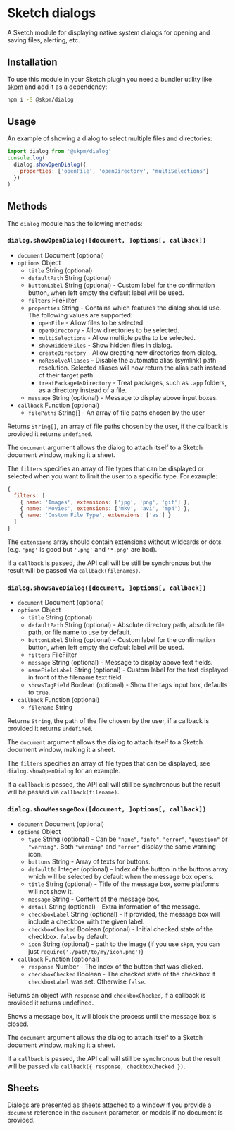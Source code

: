 # Sketch dialogs

A Sketch module for displaying native system dialogs for opening and saving
files, alerting, etc.

## Installation

To use this module in your Sketch plugin you need a bundler utility like
[skpm](https://github.com/skpm/skpm) and add it as a dependency:

```bash
npm i -S @skpm/dialog
```

## Usage

An example of showing a dialog to select multiple files and directories:

```javascript
import dialog from '@skpm/dialog'
console.log(
  dialog.showOpenDialog({
    properties: ['openFile', 'openDirectory', 'multiSelections']
  })
)
```

## Methods

The `dialog` module has the following methods:

### `dialog.showOpenDialog([document, ]options[, callback])`

* `document` Document (optional)
* `options` Object
  * `title` String (optional)
  * `defaultPath` String (optional)
  * `buttonLabel` String (optional) - Custom label for the confirmation button,
    when left empty the default label will be used.
  * `filters` FileFilter[](optional)
  * `properties` String[](optional) - Contains which features the dialog should
    use. The following values are supported:
    * `openFile` - Allow files to be selected.
    * `openDirectory` - Allow directories to be selected.
    * `multiSelections` - Allow multiple paths to be selected.
    * `showHiddenFiles` - Show hidden files in dialog.
    * `createDirectory` - Allow creating new directories from dialog.
    * `noResolveAliases` - Disable the automatic alias (symlink) path
      resolution. Selected aliases will now return the alias path instead of
      their target path.
    * `treatPackageAsDirectory` - Treat packages, such as `.app` folders, as a
      directory instead of a file.
  * `message` String (optional) - Message to display above input boxes.
* `callback` Function (optional)
  * `filePaths` String[] - An array of file paths chosen by the user

Returns `String[]`, an array of file paths chosen by the user, if the callback
is provided it returns `undefined`.

The `document` argument allows the dialog to attach itself to a Sketch document
window, making it a sheet.

The `filters` specifies an array of file types that can be displayed or selected
when you want to limit the user to a specific type. For example:

```javascript
{
  filters: [
    { name: 'Images', extensions: ['jpg', 'png', 'gif'] },
    { name: 'Movies', extensions: ['mkv', 'avi', 'mp4'] },
    { name: 'Custom File Type', extensions: ['as'] }
  ]
}
```

The `extensions` array should contain extensions without wildcards or dots (e.g.
`'png'` is good but `'.png'` and `'*.png'` are bad).

If a `callback` is passed, the API call will be still be synchronous but the
result will be passed via `callback(filenames)`.

### `dialog.showSaveDialog([document, ]options[, callback])`

* `document` Document (optional)
* `options` Object
  * `title` String (optional)
  * `defaultPath` String (optional) - Absolute directory path, absolute file
    path, or file name to use by default.
  * `buttonLabel` String (optional) - Custom label for the confirmation button,
    when left empty the default label will be used.
  * `filters` FileFilter[](optional)
  * `message` String (optional) - Message to display above text fields.
  * `nameFieldLabel` String (optional) - Custom label for the text displayed in
    front of the filename text field.
  * `showsTagField` Boolean (optional) - Show the tags input box, defaults to
    `true`.
* `callback` Function (optional)
  * `filename` String

Returns `String`, the path of the file chosen by the user, if a callback is
provided it returns `undefined`.

The `document` argument allows the dialog to attach itself to a Sketch document
window, making it a sheet.

The `filters` specifies an array of file types that can be displayed, see
`dialog.showOpenDialog` for an example.

If a `callback` is passed, the API call will still be synchronous but the result
will be passed via `callback(filename)`.

### `dialog.showMessageBox([document, ]options[, callback])`

* `document` Document (optional)
* `options` Object
  * `type` String (optional) - Can be `"none"`, `"info"`, `"error"`,
    `"question"` or `"warning"`. Both `"warning"` and `"error"` display the same
    warning icon.
  * `buttons` String[](optional) - Array of texts for buttons.
  * `defaultId` Integer (optional) - Index of the button in the buttons array
    which will be selected by default when the message box opens.
  * `title` String (optional) - Title of the message box, some platforms will
    not show it.
  * `message` String - Content of the message box.
  * `detail` String (optional) - Extra information of the message.
  * `checkboxLabel` String (optional) - If provided, the message box will
    include a checkbox with the given label.
  * `checkboxChecked` Boolean (optional) - Initial checked state of the
    checkbox. `false` by default.
  * `icon` String (optional) - path to the image (if you use `skpm`, you can
    just `require('./path/to/my/icon.png')`)
* `callback` Function (optional)
  * `response` Number - The index of the button that was clicked.
  * `checkboxChecked` Boolean - The checked state of the checkbox if
    `checkboxLabel` was set. Otherwise `false`.

Returns an object with `response` and `checkboxChecked`, if a callback is
provided it returns undefined.

Shows a message box, it will block the process until the message box is closed.

The `document` argument allows the dialog to attach itself to a Sketch document
window, making it a sheet.

If a `callback` is passed, the API call will still be synchronous but the result
will be passed via `callback({ response, checkboxChecked })`.

## Sheets

Dialogs are presented as sheets attached to a window if you provide a `document`
reference in the `document` parameter, or modals if no document is provided.
